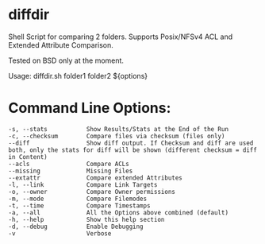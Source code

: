 # diffdir
Shell Script for comparing 2 folders. 
Supports Posix/NFSv4 ACL and Extended Attribute Comparison.

Tested on BSD only at the moment. 

Usage: diffdir.sh folder1 folder2 ${options}

# Command Line Options:
    -s, --stats           Show Results/Stats at the End of the Run
    -c, --checksum        Compare files via checksum (files only)
    --diff                Show diff output. If Checksum and diff are used both, only the stats for diff will be shown (different checksum = diff in Content)
    --acls                Compare ACLs
    --missing             Missing Files
    --extattr             Compare extended Attributes
    -l, --link            Compare Link Targets
    -o, --owner           Compare Owner permissions
    -m, --mode            Compare Filemodes
    -t, --time            Compare Timestamps
    -a, --all             All the Options above combined (default)        
    -h, --help            Show this help section
    -d, --debug           Enable Debugging
    -v                    Verbose
